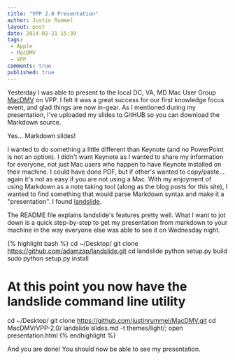 ```yaml
---
title: "VPP 2.0 Presentation"
author: Justin Rummel
layout: post
date: 2014-02-21 15:39
tags: 
 - Apple
 - MacDMV
 - VPP
comments: true
published: true
---
```

Yesterday I was able to present to the local DC, VA, MD Mac User Group [MacDMV][MacDMV] on VPP.  I felt it was a great success for our first knowledge focus event, and glad things are now in-gear.  As I mentioned during my presentation, I've uploaded my slides to GitHUB so you can download the Markdown source.

Yes... Markdown slides!

I wanted to do something a little different than Keynote (and no PowerPoint is not an option).  I didn't want Keynote as I wanted to share my information for everyone, not just Mac users who happen to have Keynote installed on their machine.  I could have done PDF, but if other's wanted to copy/paste... again it's not as easy if you are not using a Mac.  With my enjoyment of using Markdown as a note taking tool (along as the blog posts for this site), I wanted to find something that would parse Markdown syntax and make it a "presentation".  I found [landslide][landslide].

The README file explains landslide's features pretty well.  What I want to jot down is a quick step-by-step to get my presentation from markdown to your machine in the way everyone else was able to see it on Wednesday night.

{% highlight bash %}
cd ~/Desktop/
git clone https://github.com/adamzap/landslide.git
cd landslide
python setup.py build
sudo python setup.py install

# At this point you now have the landslide command line utility

cd ~/Desktop/
git clone https://github.com/justinrummel/MacDMV.git
cd MacDMV/VPP-2.0/
landslide slides.md -t themes/light/; open presentation.html
{% endhighlight %}

And you are done!  You should now be able to see my presentation.

[MacDMV]: http://macdmv.com
[landslide]: https://github.com/adamzap/landslide
